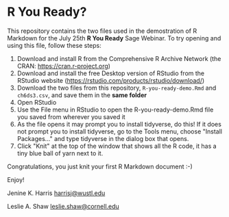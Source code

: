 # R You Ready?

This repository contains the two files used in the demostration of R Markdown for the July 25th **R You Ready** Sage Webinar. To try opening and using this file, follow these steps:

1) Download and install R from the Comprehensive R Archive Network (the CRAN: https://cran.r-project.org)
2) Download and install the free Desktop version of RStudio from the RStudio website (https://rstudio.com/products/rstudio/download/)
3) Download the two files from this repository, `R-you-ready-demo.Rmd` and `ch6ds3.csv`, and save them in the **same folder** 
4) Open RStudio
5) Use the File menu in RStudio to open the R-you-ready-demo.Rmd file you saved from wherever you saved it 
6) As the file opens it may prompt you to install tidyverse, do this! If it does not prompt you to install tidyverse, go to the Tools menu, choose "Install Packages..." and type tidyverse in the dialog box that opens. 
7) Click "Knit" at the top of the window that shows all the R code, it has a tiny blue ball of yarn next to it.

Congratulations, you just knit your first R Markdown document :-)

Enjoy!

Jenine K. Harris 
harrisj@wustl.edu

Leslie A. Shaw
leslie.shaw@cornell.edu

